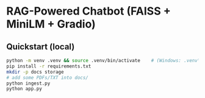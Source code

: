 # RAG-Powered Chatbot (FAISS + MiniLM + Gradio)

## Quickstart (local)
```bash
python -m venv .venv && source .venv/bin/activate    # (Windows: .venv\Scripts\activate)
pip install -r requirements.txt
mkdir -p docs storage
# add some PDFs/TXT into docs/
python ingest.py
python app.py